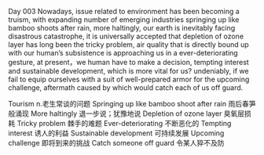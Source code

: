 Day 003
Nowadays, issue related to environment has been becoming a truism, with expanding number of emerging industries springing up like bamboo shoots after rain, more haltingly, our earth is inevitably facing disastrous catastrophe, it is universally accepted that depletion of ozone layer has long been the tricky problem, air quality that is directly bound up with our human’s subsistence is approaching us in a ever-deteriorating gesture, at present，we human have to make a decision, tempting interest and sustainable development, which is more vital for us? undeniably, if we fail to equip ourselves with a suit of well-prepared armor for the upcoming challenge, aftermath caused by which would catch each of us off guard.

Tourism n.老生常谈的问题
Springing up like bamboo shoot after rain 雨后春笋般涌现
More haltingly 退一步说；犹豫地说
Depletion of ozone layer 臭氧层损耗
Tricky problem 棘手的难题
Ever-deteriorating 不断恶化的
Tempting interest 诱人的利益
Sustainable development 可持续发展
Upcoming challenge 即将到来的挑战
Catch someone off guard 令某人猝不及防

